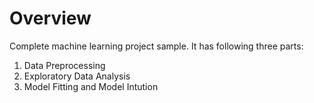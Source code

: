 # Overview

Complete machine learning project sample. It has following three parts:
1) Data Preprocessing
2) Exploratory Data Analysis
3) Model Fitting and Model Intution

